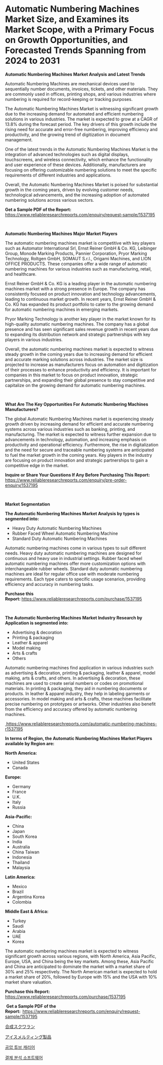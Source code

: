 <p><h1>Automatic Numbering Machines Market Size, and Examines its Market Scope, with a Primary Focus on Growth Opportunities, and Forecasted Trends Spanning from 2024 to 2031</h1></p><p><strong>Automatic Numbering Machines Market Analysis and Latest Trends</strong></p>
<p><p>Automatic Numbering Machines are mechanical devices used to sequentially number documents, invoices, tickets, and other materials. They are commonly used in offices, printing shops, and various industries where numbering is required for record-keeping or tracking purposes.</p><p>The Automatic Numbering Machines Market is witnessing significant growth due to the increasing demand for automated and efficient numbering solutions in various industries. The market is expected to grow at a CAGR of 13.8% during the forecast period. The key drivers of this growth include the rising need for accurate and error-free numbering, improving efficiency and productivity, and the growing trend of digitization in document management.</p><p>One of the latest trends in the Automatic Numbering Machines Market is the integration of advanced technologies such as digital displays, touchscreens, and wireless connectivity, which enhance the functionality and user experience of these devices. Additionally, manufacturers are focusing on offering customizable numbering solutions to meet the specific requirements of different industries and applications.</p><p>Overall, the Automatic Numbering Machines Market is poised for substantial growth in the coming years, driven by evolving customer needs, technological advancements, and the increasing adoption of automated numbering solutions across various sectors.</p></p>
<p><strong>Get a Sample PDF of the Report:&nbsp;</strong> <a href="https://www.reliableresearchreports.com/enquiry/request-sample/1537195">https://www.reliableresearchreports.com/enquiry/request-sample/1537195</a></p>
<p>&nbsp;</p>
<p><strong>Automatic Numbering Machines Major Market Players</strong></p>
<p><p>The automatic numbering machines market is competitive with key players such as Automator International Srl, Ernst Reiner GmbH & Co. KG, Leibinger Group, Monode Marking Products, Pannier Corporation, Pryor Marking Technology, Roltgen GmbH, SOMAUT S.r.l., Origami Machines, and LION OFFICE PRODUCTS. These companies offer a wide range of automatic numbering machines for various industries such as manufacturing, retail, and healthcare.</p><p>Ernst Reiner GmbH & Co. KG is a leading player in the automatic numbering machines market with a strong presence in Europe. The company has consistently focused on product innovation and technology advancements, leading to continuous market growth. In recent years, Ernst Reiner GmbH & Co. KG has expanded its product portfolio to cater to the growing demand for automatic numbering machines in emerging markets.</p><p>Pryor Marking Technology is another key player in the market known for its high-quality automatic numbering machines. The company has a global presence and has seen significant sales revenue growth in recent years due to expanding its distribution network and strategic partnerships with key players in various industries.</p><p>Overall, the automatic numbering machines market is expected to witness steady growth in the coming years due to increasing demand for efficient and accurate marking solutions across industries. The market size is projected to increase as manufacturers focus on automation and digitization of their processes to enhance productivity and efficiency. It is important for companies in this market to focus on product innovation, strategic partnerships, and expanding their global presence to stay competitive and capitalize on the growing demand for automatic numbering machines.</p></p>
<p>&nbsp;</p>
<p><strong>What Are The Key Opportunities For Automatic Numbering Machines Manufacturers?</strong></p>
<p><p>The global Automatic Numbering Machines market is experiencing steady growth driven by increasing demand for efficient and accurate numbering systems across various industries such as banking, printing, and manufacturing. The market is expected to witness further expansion due to advancements in technology, automation, and increasing emphasis on productivity and operational efficiency. Furthermore, the rise in digitalization and the need for secure and traceable numbering systems are anticipated to fuel the market growth in the coming years. Key players in the industry are focusing on product innovation and strategic partnerships to gain a competitive edge in the market.</p></p>
<p><strong>Inquire or Share Your Questions If Any Before Purchasing This Report:</strong> <a href="https://www.reliableresearchreports.com/enquiry/pre-order-enquiry/1537195">https://www.reliableresearchreports.com/enquiry/pre-order-enquiry/1537195</a></p>
<p>&nbsp;</p>
<p><strong>Market Segmentation</strong></p>
<p><strong>The Automatic Numbering Machines Market Analysis by types is segmented into:</strong></p>
<p><ul><li>Heavy Duty Automatic Numbering Machines</li><li>Rubber Faced Wheel Automatic Numbering Machine</li><li>Standard Duty Automatic Numbering Machines</li></ul></p>
<p><p>Automatic numbering machines come in various types to suit different needs. Heavy duty automatic numbering machines are designed for continuous and heavy use in industrial settings. Rubber faced wheel automatic numbering machines offer more customization options with interchangeable rubber wheels. Standard duty automatic numbering machines are ideal for regular office use with moderate numbering requirements. Each type caters to specific usage scenarios, providing efficiency and accuracy in numbering tasks.</p></p>
<p><strong>Purchase this Report:&nbsp;</strong><a href="https://www.reliableresearchreports.com/purchase/1537195">https://www.reliableresearchreports.com/purchase/1537195</a></p>
<p>&nbsp;</p>
<p><strong>The Automatic Numbering Machines Market Industry Research by Application is segmented into:</strong></p>
<p><ul><li>Advertising & decoration</li><li>Printing & packaging</li><li>Leather & apparel</li><li>Model making</li><li>Arts & crafts</li><li>Others</li></ul></p>
<p><p>Automatic numbering machines find application in various industries such as advertising & decoration, printing & packaging, leather & apparel, model making, arts & crafts, and others. In advertising & decoration, these machines are used to create serial numbers or codes on promotional materials. In printing & packaging, they aid in numbering documents or products. In leather & apparel industry, they help in labeling garments or accessories. In model making and arts & crafts, these machines facilitate precise numbering on prototypes or artworks. Other industries also benefit from the efficiency and accuracy offered by automatic numbering machines.</p></p>
<p><a href="https://www.reliableresearchreports.com/automatic-numbering-machines-r1537195">&nbsp;https://www.reliableresearchreports.com/automatic-numbering-machines-r1537195</a></p>
<p><strong>In terms of Region, the Automatic Numbering Machines Market Players available by Region are:</strong></p>
<p>
    <p> <strong> North America: </strong>
        <ul>
            <li>United States</li>
            <li>Canada</li>
        </ul>
        </p> 
    <p> <strong> Europe: </strong>
        <ul>
            <li>Germany</li>
            <li>France</li>
            <li>U.K.</li>
            <li>Italy</li>
            <li>Russia</li>
        </ul>
        </p> 
    <p> <strong> Asia-Pacific: </strong>
        <ul>
            <li>China</li>
            <li>Japan</li>
            <li>South Korea</li>
            <li>India</li>
            <li>Australia</li>
            <li>China Taiwan</li>
            <li>Indonesia</li>
            <li>Thailand</li>
            <li>Malaysia</li>
        </ul>
        </p> 
    <p> <strong> Latin America: </strong>
        <ul>
            <li>Mexico</li>
            <li>Brazil</li>
            <li>Argentina Korea</li>
            <li>Colombia</li>
        </ul>
        </p> 
    <p> <strong> Middle East & Africa: </strong>
        <ul>
            <li>Turkey</li>
            <li>Saudi</li>
            <li>Arabia</li>
            <li>UAE</li>
            <li>Korea</li>
        </ul>
    </p>
    </p>
<p><p>The automatic numbering machines market is expected to witness significant growth across various regions, with North America, Asia Pacific, Europe, USA, and China being the key markets. Among these, Asia Pacific and China are anticipated to dominate the market with a market share of 30% and 25% respectively. The North American market is expected to hold a market share of 20%, followed by Europe with 15% and the USA with 10% market share valuation.</p></p>
<p><strong>Purchase this Report: </strong><a href="https://www.reliableresearchreports.com/purchase/1537195">https://www.reliableresearchreports.com/purchase/1537195</a></p>
<p>&nbsp;<strong>Get a Sample PDF of the Report:&nbsp;&nbsp;</strong><a href="https://www.reliableresearchreports.com/enquiry/request-sample/1537195">https://www.reliableresearchreports.com/enquiry/request-sample/1537195</a></p>
<p><strong></strong></p>
<p><p><a href="https://medium.com/@reannakling/%E5%90%88%E6%88%90%E3%82%B9%E3%82%AF%E3%83%AF%E3%83%A9%E3%83%B3%E5%B8%82%E5%A0%B4%E3%81%AE%E3%83%88%E3%83%AC%E3%83%B3%E3%83%89%E3%81%A8%E5%B8%82%E5%A0%B4%E5%88%86%E6%9E%90%E3%81%AF-2024%E5%B9%B4%E3%81%8B%E3%82%892031%E5%B9%B4%E3%81%AE%E6%9C%9F%E9%96%93%E3%81%AB%E4%BA%88%E6%B8%AC%E3%81%95%E3%82%8C%E3%81%A6%E3%81%84%E3%81%BE%E3%81%99-3b412a98c98d">合成スクワラン</a></p><p><a href="https://medium.com/@carolynsparkly/%E3%82%A2%E3%82%A4%E3%82%B9%E3%83%A1%E3%83%AB%E3%83%88%E8%A3%BD%E5%93%81%E5%B8%82%E5%A0%B4-2031%E5%B9%B4%E3%81%BE%E3%81%A7%E3%81%AE%E3%83%88%E3%83%AC%E3%83%B3%E3%83%89-%E4%BA%88%E6%B8%AC-%E7%AB%B6%E4%BA%89%E5%88%86%E6%9E%90-a8ff80f36604">アイスメルティング製品</a></p><p><a href="https://medium.com/@cezarymarciniak2022/2024%EB%85%84%EB%B6%80%ED%84%B0-2031%EB%85%84%EA%B9%8C%EC%A7%80%EC%9D%98-%EA%B8%B0%EA%B0%84%EC%97%90-%EB%8C%80%ED%95%9C-%EA%B3%B5%EA%B8%B0%EC%95%95%EA%B4%80-%EC%9A%B4%EC%86%A1%EA%B8%B0-%EC%8B%9C%EC%9E%A5-%EB%B6%84%EC%84%9D%EA%B3%BC-%EA%B7%9C%EB%AA%A8-%EC%98%88%EC%B8%A1-7045d9c6124f">공압 튜브 캐리어</a></p><p><a href="https://medium.com/@bennyuigleyjks/%EA%B2%B0%EC%A0%9C-%EB%B6%84%EC%84%9D-%EC%86%8C%ED%94%84%ED%8A%B8%EC%9B%A8%EC%96%B4-%EC%8B%9C%EC%9E%A5-%EB%A9%94%ED%8A%B8%EB%A6%AD-%ED%95%B4%EB%8F%85-%EC%8B%9C%EC%9E%A5-%EC%A0%90%EC%9C%A0%EC%9C%A8-%ED%8A%B8%EB%A0%8C%EB%93%9C-%EB%B0%8F-%EC%84%B1%EC%9E%A5-%ED%8C%A8%ED%84%B4-45d84b47c21d">결제 분석 소프트웨어</a></p></p>